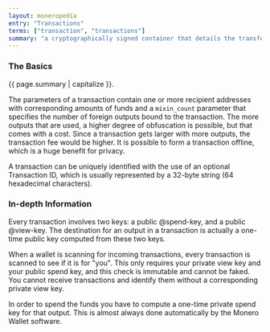 ```yaml
---
layout: moneropedia
entry: "Transactions"
terms: ["transaction", "transactions"]
summary: "a cryptographically signed container that details the transfer of Monero to a recipient (or recipients)"
---
```


### The Basics

{{ page.summary | capitalize }}.

The parameters of a transaction contain one or more recipient addresses with corresponding amounts of funds and a `mixin_count` parameter that specifies the number of foreign outputs bound to the transaction. The more outputs that are used, a higher degree of obfuscation is possible, but that comes with a cost. Since a transaction gets larger with more outputs, the transaction fee would be higher. It is possible to form a transaction offline, which is a huge benefit for privacy. 

A transaction can be uniquely identified with the use of an optional Transaction ID, which is usually represented by a 32-byte string (64 hexadecimal characters).

### In-depth Information
Every transaction involves two keys: a public @spend-key, and a public @view-key. The destination for an output in a transaction is actually a one-time public key computed from these two keys.

When a wallet is scanning for incoming transactions, every transaction is scanned to see if it is for "you". This only requires your private view key and your public spend key, and this check is immutable and cannot be faked. You cannot receive transactions and identify them without a corresponding private view key.

In order to spend the funds you have to compute a one-time private spend key for that output.  This is almost always done automatically by the Monero Wallet software.
